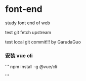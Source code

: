 # font-end
study font end of web

test git fetch upstream

test local git commit!!! by GarudaGuo
### 安装 vue cli

'''
npm install -g @vue/cli

'''


